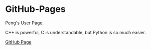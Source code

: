 # GitHub-Pages
Peng's User Page.

C++ is powerful, C is understandable, but Python is so much easier.

[GitHub Page](https://pleoelp.github.io/GitHub-Pages/)
